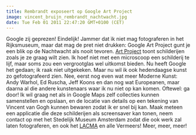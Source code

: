```yaml
---
title: Rembrandt exposeert op Google Art Project
image: vincent_bruijn_rembrandt_nachtwacht.jpg
date: Tue Feb 01 2011 22:47:20 GMT+0100 (CET)
---
```


Google zij geprezen! Eindelijk! Jammer dat ìk niet mag fotograferen in het Rijksmuseum, maar dat mag de pret niet drukken: Google Art Project gunt je een blik op de Nachtwacht als nooit tevoren. <a href="http://www.googleartproject.com/">Art Project</a> toont schilderijen zoals je ze graag wilt zien. Ik hoef niet met een microscoop een schilderij te lijf, maar soms zou een vergrootglas wel uitkomst bieden. Nu heeft Google het gedaan; ik raak niet uitgekeken. Maar nu wil ik ook hedendaagse kunst zo gefotografeerd zien. Nee, eerst nog even wat meer Moderne Kunst: Andy Warhol, Ed Ruscha, Jeff Koons en dan nog wat Europeanen, maar daarna al die andere kunstenaars waar ik nu niet op kan komen. Oftewel: ga door! Ik wil graag net als in Google Maps zelf collecties kunnen samenstellen en opslaan, en de locatie van details op een tekening van Vincent van Gogh kunnen bewaren zodat ik er snel bij kan. Maak meteen een applicatie die deze schilderijen als screensaver kan tonen, neem contact op met het Stedelijk Museum Amsterdam zodat die ook werk zal laten fotograferen, en ook het <a href="http://www.lacma.org/" title="Los Angeles County Museum of Art">LACMA</a> en alle Vermeers! Meer, meer, meer!
